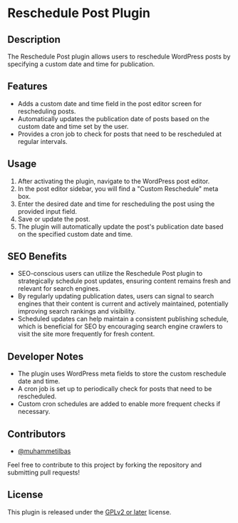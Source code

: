 # Reschedule Post Plugin

## Description
The Reschedule Post plugin allows users to reschedule WordPress posts by specifying a custom date and time for publication.

## Features
- Adds a custom date and time field in the post editor screen for rescheduling posts.
- Automatically updates the publication date of posts based on the custom date and time set by the user.
- Provides a cron job to check for posts that need to be rescheduled at regular intervals.

## Usage
1. After activating the plugin, navigate to the WordPress post editor.
2. In the post editor sidebar, you will find a "Custom Reschedule" meta box.
3. Enter the desired date and time for rescheduling the post using the provided input field.
4. Save or update the post.
5. The plugin will automatically update the post's publication date based on the specified custom date and time.

## SEO Benefits
- SEO-conscious users can utilize the Reschedule Post plugin to strategically schedule post updates, ensuring content remains fresh and relevant for search engines.
- By regularly updating publication dates, users can signal to search engines that their content is current and actively maintained, potentially improving search rankings and visibility.
- Scheduled updates can help maintain a consistent publishing schedule, which is beneficial for SEO by encouraging search engine crawlers to visit the site more frequently for fresh content.

## Developer Notes
- The plugin uses WordPress meta fields to store the custom reschedule date and time.
- A cron job is set up to periodically check for posts that need to be rescheduled.
- Custom cron schedules are added to enable more frequent checks if necessary.

## Contributors
- [@muhammetilbas](https://github.com/muhammetilbas)

Feel free to contribute to this project by forking the repository and submitting pull requests!

## License
This plugin is released under the [GPLv2 or later](https://www.gnu.org/licenses/gpl-2.0.html) license.
